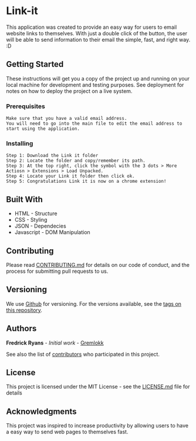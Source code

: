 # Link-it

This application was created to provide an easy way for users to email website links to themselves. With just a double click of the button, the user will be able to send information to their email the simple, fast, and right way. :D

## Getting Started

These instructions will get you a copy of the project up and running on your local machine for development and testing purposes. See deployment for notes on how to deploy the project on a live system.

### Prerequisites

```
Make sure that you have a valid email address. 
You will need to go into the main file to edit the email address to start using the application.
```

### Installing

```
Step 1: Download the Link it folder
Step 2: Locate the folder and copy/remember its path.
Step 3: At the top right, click the symbol with the 3 dots > More Actiosn > Extensions > Load Unpacked.
Step 4: Locate your Link it folder then click ok.
Step 5: Congratulations Link it is now on a chrome extension!
```

## Built With

* HTML - Structure
* CSS - Styling 
* JSON - Dependecies 
* Javascript - DOM Manipulation

## Contributing

Please read [CONTRIBUTING.md](https://github.com/gremlokk) for details on our code of conduct, and the process for submitting pull requests to us.

## Versioning

We use [Github](http://github.com) for versioning. For the versions available, see the [tags on this repository](https://github.com/your/project/tags). 

## Authors

**Fredrick Ryans** - *Initial work* - [Gremlokk](https://github.com/gremlokk)

See also the list of [contributors](https://github.com/your/project/contributors) who participated in this project.

## License

This project is licensed under the MIT License - see the [LICENSE.md](LICENSE.md) file for details

## Acknowledgments

This project was inspired to increase productivity by allowing users to have a easy way to send web pages to themselves fast.

